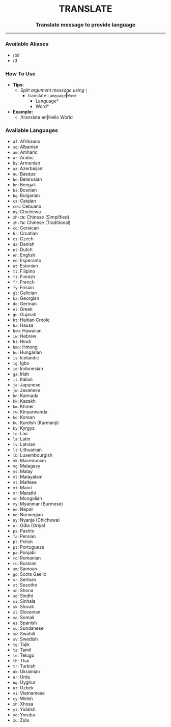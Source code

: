 <h1 align="center">TRANSLATE</h1>

<h3 align="center">
  Translate message to provide language
</h3>

------
### Available Aliases
- /tsl
- /tl

### How To Use
- **Tips:**
  - _Split argument message using_ `|`
    - translate `Language`**|**`Word`
      - Language*
      - Word*
- **Example:**
  - /translate en|Hello World

### Available Languages
- `af`: Afrikaans
- `sq`: Albanian
- `am`: Amharic
- `ar`: Arabic
- `hy`: Armenian
- `az`: Azerbaijani
- `eu`: Basque
- `be`: Belarusian
- `bn`: Bengali
- `bs`: Bosnian
- `bg`: Bulgarian
- `ca`: Catalan
- `ceb`: Cebuano
- `ny`: Chichewa
- `zh-CN`: Chinese (Simplified)
- `zh-TW`: Chinese (Traditional)
- `co`: Corsican
- `hr`: Croatian
- `cs`: Czech
- `da`: Danish
- `nl`: Dutch
- `en`: English
- `eo`: Esperanto
- `et`: Estonian
- `tl`: Filipino
- `fi`: Finnish
- `fr`: French
- `fy`: Frisian
- `gl`: Galician
- `ka`: Georgian
- `de`: German
- `el`: Greek
- `gu`: Gujarati
- `ht`: Haitian Creole
- `ha`: Hausa
- `haw`: Hawaiian
- `iw`: Hebrew
- `hi`: Hindi
- `hmn`: Hmong
- `hu`: Hungarian
- `is`: Icelandic
- `ig`: Igbo
- `id`: Indonesian
- `ga`: Irish
- `it`: Italian
- `ja`: Japanese
- `jw`: Javanese
- `kn`: Kannada
- `kk`: Kazakh
- `km`: Khmer
- `rw`: Kinyarwanda
- `ko`: Korean
- `ku`: Kurdish (Kurmanji)
- `ky`: Kyrgyz
- `lo`: Lao
- `la`: Latin
- `lv`: Latvian
- `lt`: Lithuanian
- `lb`: Luxembourgish
- `mk`: Macedonian
- `mg`: Malagasy
- `ms`: Malay
- `ml`: Malayalam
- `mt`: Maltese
- `mi`: Maori
- `mr`: Marathi
- `mn`: Mongolian
- `my`: Myanmar (Burmese)
- `ne`: Nepali
- `no`: Norwegian
- `ny`: Nyanja (Chichewa)
- `or`: Odia (Oriya)
- `ps`: Pashto
- `fa`: Persian
- `pl`: Polish
- `pt`: Portuguese
- `pa`: Punjabi
- `ro`: Romanian
- `ru`: Russian
- `sm`: Samoan
- `gd`: Scots Gaelic
- `sr`: Serbian
- `st`: Sesotho
- `sn`: Shona
- `sd`: Sindhi
- `si`: Sinhala
- `sk`: Slovak
- `sl`: Slovenian
- `so`: Somali
- `es`: Spanish
- `su`: Sundanese
- `sw`: Swahili
- `sv`: Swedish
- `tg`: Tajik
- `ta`: Tamil
- `te`: Telugu
- `th`: Thai
- `tr`: Turkish
- `uk`: Ukrainian
- `ur`: Urdu
- `ug`: Uyghur
- `uz`: Uzbek
- `vi`: Vietnamese
- `cy`: Welsh
- `xh`: Xhosa
- `yi`: Yiddish
- `yo`: Yoruba
- `zu`: Zulu
